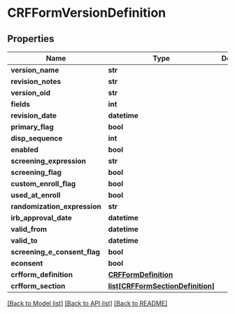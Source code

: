 # CRFFormVersionDefinition

## Properties
Name | Type | Description | Notes
------------ | ------------- | ------------- | -------------
**version_name** | **str** |  | [optional] 
**revision_notes** | **str** |  | [optional] 
**version_oid** | **str** |  | [optional] 
**fields** | **int** |  | [optional] 
**revision_date** | **datetime** |  | [optional] 
**primary_flag** | **bool** |  | [optional] 
**disp_sequence** | **int** |  | [optional] 
**enabled** | **bool** |  | [optional] 
**screening_expression** | **str** |  | [optional] 
**screening_flag** | **bool** |  | [optional] 
**custom_enroll_flag** | **bool** |  | [optional] 
**used_at_enroll** | **bool** |  | [optional] 
**randomization_expression** | **str** |  | [optional] 
**irb_approval_date** | **datetime** |  | [optional] 
**valid_from** | **datetime** |  | [optional] 
**valid_to** | **datetime** |  | [optional] 
**screening_e_consent_flag** | **bool** |  | [optional] 
**econsent** | **bool** |  | [optional] 
**crfform_definition** | [**CRFFormDefinition**](CRFFormDefinition.md) |  | [optional] 
**crfform_section** | [**list[CRFFormSectionDefinition]**](CRFFormSectionDefinition.md) |  | [optional] 

[[Back to Model list]](../README.md#documentation-for-models) [[Back to API list]](../README.md#documentation-for-api-endpoints) [[Back to README]](../README.md)


